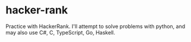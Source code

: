 # hacker-rank
Practice with HackerRank. I'll attempt to solve problems with python, and may also use C#, C, TypeScript, Go, Haskell.
